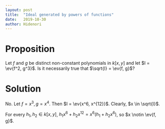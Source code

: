 ```yaml
---
layout: post
title:  "Ideal generated by powers of functions"
date:   2019-10-30
author: Hidenori
---
```


# Proposition
Let $f$ and $g$ be distinct non-constant polynomials in $k[x, y]$ and let $I = \ev{f^2, g^3}$.
Is it necessarily true that $\sqrt{I} = \ev{f, g}$?

# Solution
No.
Let $f = x^3, g = x^4$.
Then $I = \ev{x^6, x^{12}}$.
Clearly, $x \in \sqrt{I}$.

For every $h_1, h_2 \in k[x, y]$, $h_1x^6 + h_2x^{12} = x^6(h_1 + h_2x^6)$, so $x \notin \ev{f, g}$. 
